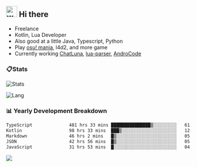 ## <img alt="wave" src="https://raw.githubusercontent.com/MartinHeinz/MartinHeinz/master/wave.gif" width="30px"> Hi there

- Freelance
- Kotlin, Lua Developer
- Also good at a little Java, Typescript, Python
- Play [osu! mania](https://osu.ppy.sh/users/29808669), l4d2, and more game
- Currently working [ChatLuna](https://github.com/ChatLunaLab), [lua-parser](https://github.com/dingyi222666/lua-parser), [AndroCode](https://github.com/dingyi222666/AndroCode)

### 📋Stats

![Stats](https://github-readme-stats.vercel.app/api?username=dingyi222666&show_icons=true&icon_color=47A69E&title_color=47A69E&count_private=true)    

![Lang](https://github-readme-stats.vercel.app/api/top-langs/?username=dingyi222666&layout=compact&title_color=47A69E&hide=html,css,c,c%2B%2B)   

### 📊 Yearly Development Breakdown

<!--START_SECTION:waka-->

```txt
TypeScript              481 hrs 33 mins ███████████████▒░░░░░░░░░   61.97 %
Kotlin                  98 hrs 33 mins  ███▒░░░░░░░░░░░░░░░░░░░░░   12.68 %
Markdown                46 hrs 2 mins   █▒░░░░░░░░░░░░░░░░░░░░░░░   05.93 %
JSON                    42 hrs 56 mins  █▒░░░░░░░░░░░░░░░░░░░░░░░   05.52 %
JavaScript              31 hrs 53 mins  █░░░░░░░░░░░░░░░░░░░░░░░░   04.10 %
```

<!--END_SECTION:waka-->

![](https://komarev.com/ghpvc/?username=dingyi222666)
